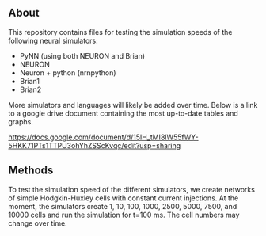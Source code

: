 ## About
This repository contains files for testing the simulation speeds of the following neural simulators:
- PyNN (using both NEURON and Brian)
- NEURON
- Neuron + python (nrnpython)
- Brian1
- Brian2

More simulators and languages will likely be added over time. Below is a link to a google drive document containing the most up-to-date tables and graphs.

https://docs.google.com/document/d/15IH_tMI8lW55fWY-5HKK71PTs1TTPU3ohYhZSScKvqc/edit?usp=sharing

## Methods
To test the simulation speed of the different simulators, we create networks of simple Hodgkin-Huxley cells with constant current injections. At the moment, the simulators create 1, 10, 100, 1000, 2500, 5000, 7500, and 10000 cells and run the simulation for t=100 ms. The cell numbers may change over time.
